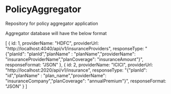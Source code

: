 # PolicyAggregator
Repository for policy aggregator application

Aggregator database will have the below format

[
{
id: 1,
providerName: "HDFC",
providerUrl: "http://localhost:4040/api/v1/insuranceProviders",
responseType: "{"planId": "planId","planName" : "planName","providerName": "insuranceProviderName","planCoverage": "insuranceAmount"}",
responseFormat: "JSON"
},
{
id: 2,
providerName: "ICICI",
providerUrl: "http://localhost:2020/api/v1/insurance",
responseType: "{"planId": "id","planName" : "plan_name","providerName": "insuranceCompany","planCoverage": "annualPremium"}",
responseFormat: "JSON"
}
]

